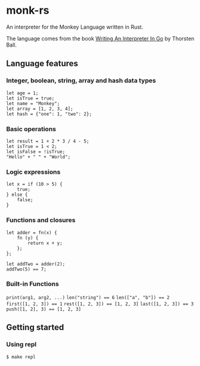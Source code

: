 # monk-rs

An interpreter for the Monkey Language written in Rust.

The language comes from the book [Writing An Interpreter In Go](https://interpreterbook.com/)
by Thorsten Ball.

## Language features

### Integer, boolean, string, array and hash data types

```monkey
let age = 1;
let isTrue = true;
let name = "Monkey";
let array = [1, 2, 3, 4];
let hash = {"one": 1, "two": 2};
```

### Basic operations 

```monkey
let result = 1 + 2 * 3 / 4 - 5;
let isTrue = 1 < 2;
let isFalse = !isTrue;
"Hello" + " " + "World";
```

### Logic expressions

```monkey
let x = if (10 > 5) {
    true;
} else {
    false;
}
```

### Functions and closures

```monkey
let adder = fn(x) {
    fn (y) {
        return x + y;
    };
};

let addTwo = adder(2);
addTwo(5) == 7;
```

### Built-in Functions

`print(arg1, arg2, ...)`
`len("string") == 6`
`len(["a", "b"]) == 2`
`first([1, 2, 3]) == 1`
`rest([1, 2, 3]) == [1, 2, 3]`
`last([1, 2, 3]) == 3`
`push([1, 2], 3) == [1, 2, 3]`

## Getting started

### Using repl

```bash
$ make repl
```

